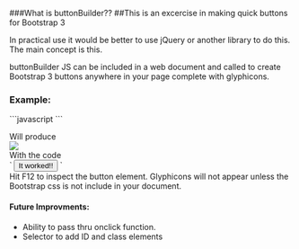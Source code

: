###What is buttonBuilder??
##This is an excercise in making quick buttons for Bootstrap 3 
<p>In practical use it would be better to use jQuery or another library to do this.  The main concept is this.
</p>
<p>buttonBuilder JS can be included in a web document and called to create Bootstrap 3 buttons anywhere in your page complete with glyphicons.</p>

<h3>Example:</h3>
```javascript
<script src="/your/path/buttonBuilder.js">buildButton('body', 'btn btn-primary test', 'ok', 'It worked!!');</script>
```



<p>Will produce
<br>
<img src="https://dabuttonfactory.com/button.png?t=It+worked!!&f=Calibri-Bold&ts=24&tc=fff&tshs=1&tshc=000&hp=20&vp=8&c=5&bgt=gradient&bgc=3d85c6&ebgc=073763"/><br/>
With the code
<br/>
`
<button class="btn btn-primary test">It worked!!<span class="glyphicon glyphicon-ok"></span></button>
`
<br>
Hit F12 to inspect the button element.  Glyphicons will not appear unless the Bootstrap css is not include in your document.
<p>
<h4>Future Improvments:</h4>
<ul>
<li>Ability to pass thru onclick function.</li>
<li>Selector to add ID and class elements</li>
</ul>
